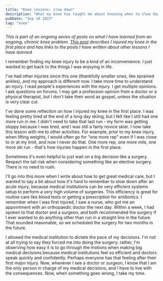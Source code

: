 ```yaml
---
title: "Knee lessons: slow down"
description: "What my knee has taught me about knowing when to slow down"
pubDate: "Sep 10 2023"
tag: "knee"
---
```


_This is part of an ongoing series of posts on what I have learned from an ongoing, chronic knee problem. [This post](/blog/knee-lessons-introductions) describes I injured my knee in the first place and has links to the posts I have written about other lessons I have learned._

I remember finding my knee injury to be a kind of an inconvenience. I just wanted to get back to the things I was enjoying in life.

I've had other injuries since this one (thankfully smaller ones, like sprained ankles), and my approach is different now. I take more time to understand an injury. I read people's experiences with the injury. I get multiple opinions. I ask questions on forums. I may get a profession opinion from a doctor or a physical therapist, but I don't take their word as gospel, unless the situation is very clear cut.

I've done some reflection on how I injured my knee in the first place. I was feeling pretty tired at the end of a long day skiing, but I felt like I still had one more run in me. I didn't need to take that last run - my form was getting sloppy because I was tired, and I was still a fairly novice skier. I now take this lesson with me to other activities. For example, prior to my knee injury, when lifting weights, I would often go for "one more rep" even if I was close to or at my limit, and now I never do that. One more rep, one more mile, one more ski run - that's how injuries happen in the first place.

Sometimes it's even helpful to just wait on a big decision like a surgery. Respect the tail risk when considering something like an elective surgery. There is no need to rush.

I'll go into this more when I write about how to get great medical care, but I wanted to say a bit about how it's hard to remember to slow down after an acute injury, because medical institutions can be very efficient systems setup to perform a very high volume of surgeries. This efficiency is great for routine care like blood tests or getting a prescription for antibiotics. I remember when I was first injured, I saw a nurse, who got me an appointment with an orthopaedic doctor the next day. Within a week, I had spoken to that doctor and a surgeon, and both recommended the surgery if I ever wanted to do anything other than run in a straight line in the future. That sounded reasonable, so we scheduled the surgery for two months in the future.

I allowed the medical institution to dictate the pace of my decisions. I'm not at all trying to say they forced me into doing the surgery; rather, I'm observing how easy it is to go through the motions when making big medical decisions because medical institutions feel so efficient and doctors speak quickly and confidently. Perhaps everyone has that feeling after their first major injury. Now, whenever I see a doctor or surgeon, I know that I am the only person in charge of my medical decisions, and I have to live with the consequences. Now, when something goes wrong, I take my time.
